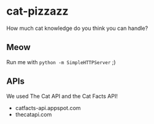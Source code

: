 # cat-pizzazz
How much cat knowledge do you think you can handle?
## Meow
Run me with `python -m SimpleHTTPServer` ;)
## APIs
We used The Cat API and the Cat Facts API!

* catfacts-api.appspot.com
* thecatapi.com